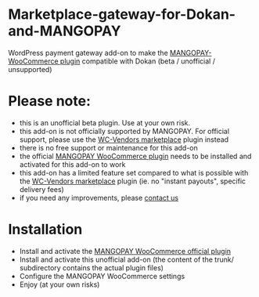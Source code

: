 # Marketplace-gateway-for-Dokan-and-MANGOPAY
WordPress payment gateway add-on to make the [MANGOPAY-WooCommerce plugin](https://wordpress.org/plugins/mangopay-woocommerce/) compatible with Dokan (beta / unofficial / unsupported)

# Please note:
- this is an unofficial beta plugin. Use at your own risk.
- this add-on is not officially supported by MANGOPAY. For official support, please use the [WC-Vendors marketplace](https://wordpress.org/plugins/wc-vendors/) plugin instead
- there is no free support or maintenance for this add-on
- the official [MANGOPAY WooCommerce plugin](https://wordpress.org/plugins/mangopay-woocommerce/) needs to be installed and activated for this add-on to work
- this add-on has a limited feature set compared to what is possible with the [WC-Vendors marketplace](https://wordpress.org/plugins/wc-vendors/) plugin (ie. no "instant payouts", specific delivery fees)
- if you need any improvements, please [contact us](http://www.celyan.com/contact/)

# Installation
- Install and activate the [MANGOPAY WooCommerce official plugin](https://wordpress.org/plugins/mangopay-woocommerce/)
- Install and activate this unofficial add-on (the content of the trunk/ subdirectory contains the actual plugin files)
- Configure the MANGOPAY WooCommerce settings
- Enjoy (at your own risks)
